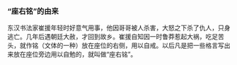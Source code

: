 ﻿---
layout: post
tags: [教学复习]
author: lqq
---

### “座右铭”的由来


东汉书法家崔援年轻时好意气用事，他因哥哥被人杀害，大怒之下杀了仇人，只身逃亡。几年后遇朝廷大赦，才回到故乡。崔援自知因一时鲁莽惹起大祸，吃足苦头，就作铭（文体的一种）放在座位的右侧，用以自戒。以后凡是把一些格言写出来放在座位旁边用以自勉的，就叫做“座右铭”。
